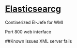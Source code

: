 # [Elasticsearcg][el-jefe-site]
Continerized El-Jefe for WMI

Port 800 web interface

##Known Issues
XML server fails

[el-jefe-site]: <https://eljefe.immunityinc.com/>